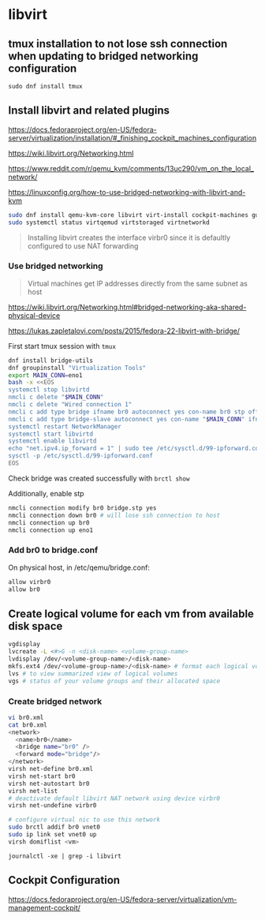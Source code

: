 # libvirt

## tmux installation to not lose ssh connection when updating to bridged networking configuration

`sudo dnf install tmux`

## Install libvirt and related plugins

<https://docs.fedoraproject.org/en-US/fedora-server/virtualization/installation/#_finishing_cockpit_machines_configuration>

<https://wiki.libvirt.org/Networking.html>

<https://www.reddit.com/r/qemu_kvm/comments/13uc290/vm_on_the_local_network/>

<https://linuxconfig.org/how-to-use-bridged-networking-with-libvirt-and-kvm>

```bash
sudo dnf install qemu-kvm-core libvirt virt-install cockpit-machines guestfs-tools
sudo systemctl status virtqemud virtstoraged virtnetworkd
```

> Installing libvirt creates the interface virbr0 since it is defaultly configured to use NAT forwarding

### Use bridged networking

> Virtual machines get IP addresses directly from the same subnet as host

<https://wiki.libvirt.org/Networking.html#bridged-networking-aka-shared-physical-device>

<https://lukas.zapletalovi.com/posts/2015/fedora-22-libvirt-with-bridge/>

First start tmux session with `tmux`

```bash
dnf install bridge-utils
dnf groupinstall "Virtualization Tools"
export MAIN_CONN=eno1
bash -x <<EOS
systemctl stop libvirtd
nmcli c delete "$MAIN_CONN"
nmcli c delete "Wired connection 1"
nmcli c add type bridge ifname br0 autoconnect yes con-name br0 stp off
nmcli c add type bridge-slave autoconnect yes con-name "$MAIN_CONN" ifname "$MAIN_CONN" master br0
systemctl restart NetworkManager
systemctl start libvirtd
systemctl enable libvirtd
echo "net.ipv4.ip_forward = 1" | sudo tee /etc/sysctl.d/99-ipforward.conf
sysctl -p /etc/sysctl.d/99-ipforward.conf
EOS
```

Check bridge was created successfully with `brctl show`

Additionally, enable stp

```bash
nmcli connection modify br0 bridge.stp yes
nmcli connection down br0 # will lose ssh connection to host
nmcli connection up br0
nmcli connection up eno1
```

### Add br0 to bridge.conf

On physical host, in /etc/qemu/bridge.conf:

```bash
allow virbr0
allow br0
```

## Create logical volume for each vm from available disk space

```bash
vgdisplay
lvcreate -L <#>G -n <disk-name> <volume-group-name>
lvdisplay /dev/<volume-group-name>/<disk-name>
mkfs.ext4 /dev/<volume-group-name>/<disk-name> # format each logical volume before using it
lvs # to view summarized view of logical volumes
vgs # status of your volume groups and their allocated space
```

### Create bridged network

```bash
vi br0.xml
cat br0.xml
<network>
  <name>br0</name>
  <bridge name="br0" />
  <forward mode="bridge"/>
</network>
virsh net-define br0.xml
virsh net-start br0
virsh net-autostart br0
virsh net-list
# deactivate default libvirt NAT network using device virbr0
virsh net-undefine virbr0

# configure virtual nic to use this network
sudo brctl addif br0 vnet0
sudo ip link set vnet0 up
virsh domiflist <vm>
```

`journalctl -xe | grep -i libvirt`

## Cockpit Configuration

<https://docs.fedoraproject.org/en-US/fedora-server/virtualization/vm-management-cockpit/>
